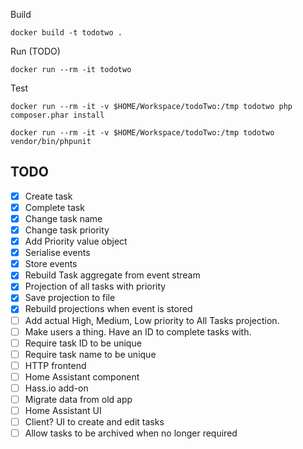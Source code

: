 
Build

    docker build -t todotwo .

Run (TODO)

    docker run --rm -it todotwo 
    
Test

    docker run --rm -it -v $HOME/Workspace/todoTwo:/tmp todotwo php composer.phar install

    docker run --rm -it -v $HOME/Workspace/todoTwo:/tmp todotwo vendor/bin/phpunit

TODO
----

* [X] Create task
* [X] Complete task
* [X] Change task name
* [X] Change task priority
* [X] Add Priority value object
* [X] Serialise events
* [X] Store events
* [X] Rebuild Task aggregate from event stream
* [X] Projection of all tasks with priority
* [X] Save projection to file
* [X] Rebuild projections when event is stored
* [ ] Add actual High, Medium, Low priority to All Tasks projection.
* [ ] Make users a thing. Have an ID to complete tasks with.
* [ ] Require task ID to be unique
* [ ] Require task name to be unique
* [ ] HTTP frontend
* [ ] Home Assistant component
* [ ] Hass.io add-on
* [ ] Migrate data from old app
* [ ] Home Assistant UI
* [ ] Client? UI to create and edit tasks
* [ ] Allow tasks to be archived when no longer required
